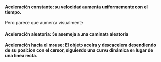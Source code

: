 #### Aceleración constante: su velocidad aumenta uniformemente con el tiempo.
Pero parece que aumenta visualmente
#### Aceleración aleatoria: Se asemeja a una caminata aleatoria
#### Aceleración hacia el mouse: El objeto acelra y descacelera dependiendo de su posicion con el cursor, siguiendo una curva dinámica en lugar de una linea recta.
